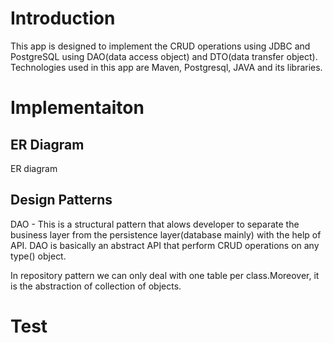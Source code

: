 # Introduction
This app is designed to implement the CRUD operations using JDBC and PostgreSQL using DAO(data access object) and DTO(data transfer object). Technologies used in this app are Maven, Postgresql, JAVA and its libraries.

# Implementaiton
## ER Diagram
ER diagram

## Design Patterns
DAO - This is a structural pattern that alows developer to separate the business layer from the persistence layer(database mainly) with the help of API. DAO is basically an abstract API that perform CRUD operations on any type(<T>) object.

In repository pattern we can only deal with one table per class.Moreover, it is the abstraction of collection of objects.
# Test


